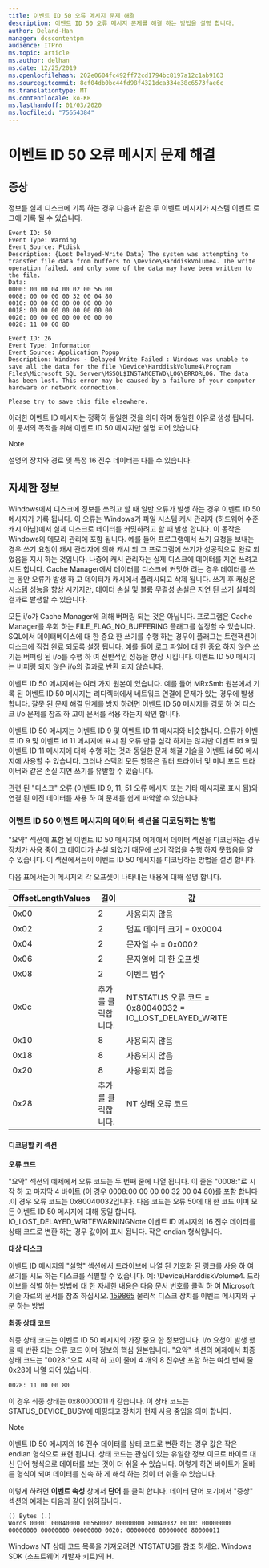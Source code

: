```yaml
---
title: 이벤트 ID 50 오류 메시지 문제 해결
description: 이벤트 ID 50 오류 메시지 문제를 해결 하는 방법을 설명 합니다.
author: Deland-Han
manager: dcscontentpm
audience: ITPro
ms.topic: article
ms.author: delhan
ms.date: 12/25/2019
ms.openlocfilehash: 202e0604fc492ff72cd1794bc8197a12c1ab9163
ms.sourcegitcommit: 8cf04db0bc44fd98f4321dca334e38c6573fae6c
ms.translationtype: MT
ms.contentlocale: ko-KR
ms.lasthandoff: 01/03/2020
ms.locfileid: "75654384"
---
```

# <a name="troubleshoot-the-event-id-50-error-message"></a>이벤트 ID 50 오류 메시지 문제 해결

##  <a name="symptoms"></a>증상

정보를 실제 디스크에 기록 하는 경우 다음과 같은 두 이벤트 메시지가 시스템 이벤트 로그에 기록 될 수 있습니다. 

```
Event ID: 50 
Event Type: Warning 
Event Source: Ftdisk 
Description: {Lost Delayed-Write Data} The system was attempting to transfer file data from buffers to \Device\HarddiskVolume4. The write operation failed, and only some of the data may have been written to the file.
Data: 
0000: 00 00 04 00 02 00 56 00 
0008: 00 00 00 00 32 00 04 80 
0010: 00 00 00 00 00 00 00 00 
0018: 00 00 00 00 00 00 00 00 
0020: 00 00 00 00 00 00 00 00 
0028: 11 00 00 80 
```

```
Event ID: 26 
Event Type: Information
Event Source: Application Popup
Description: Windows - Delayed Write Failed : Windows was unable to save all the data for the file \Device\HarddiskVolume4\Program Files\Microsoft SQL Server\MSSQL$INSTANCETWO\LOG\ERRORLOG. The data has been lost. This error may be caused by a failure of your computer hardware or network connection.

Please try to save this file elsewhere.
```

이러한 이벤트 ID 메시지는 정확히 동일한 것을 의미 하며 동일한 이유로 생성 됩니다. 이 문서의 목적을 위해 이벤트 ID 50 메시지만 설명 되어 있습니다.

> [!NOTE] 
> 설명의 장치와 경로 및 특정 16 진수 데이터는 다를 수 있습니다. 

##  <a name="more-information"></a>자세한 정보

Windows에서 디스크에 정보를 쓰려고 할 때 일반 오류가 발생 하는 경우 이벤트 ID 50 메시지가 기록 됩니다. 이 오류는 Windows가 파일 시스템 캐시 관리자 (하드웨어 수준 캐시 아님)에서 실제 디스크로 데이터를 커밋하려고 할 때 발생 합니다. 이 동작은 Windows의 메모리 관리에 포함 됩니다. 예를 들어 프로그램에서 쓰기 요청을 보내는 경우 쓰기 요청이 캐시 관리자에 의해 캐시 되 고 프로그램에 쓰기가 성공적으로 완료 되었음을 지시 하는 것입니다. 나중에 캐시 관리자는 실제 디스크에 데이터를 지연 쓰려고 시도 합니다. Cache Manager에서 데이터를 디스크에 커밋하 려는 경우 데이터를 쓰는 동안 오류가 발생 하 고 데이터가 캐시에서 플러시되고 삭제 됩니다. 쓰기 후 캐싱은 시스템 성능을 향상 시키지만, 데이터 손실 및 볼륨 무결성 손실은 지연 된 쓰기 실패의 결과로 발생할 수 있습니다.

모든 i/o가 Cache Manager에 의해 버퍼링 되는 것은 아닙니다. 프로그램은 Cache Manager를 우회 하는 FILE_FLAG_NO_BUFFERING 플래그를 설정할 수 있습니다. SQL에서 데이터베이스에 대 한 중요 한 쓰기를 수행 하는 경우이 플래그는 트랜잭션이 디스크에 직접 완료 되도록 설정 됩니다. 예를 들어 로그 파일에 대 한 중요 하지 않은 쓰기는 버퍼링 된 i/o를 수행 하 여 전반적인 성능을 향상 시킵니다. 이벤트 ID 50 메시지는 버퍼링 되지 않은 i/o의 결과로 반환 되지 않습니다.

이벤트 ID 50 메시지에는 여러 가지 원본이 있습니다. 예를 들어 MRxSmb 원본에서 기록 된 이벤트 ID 50 메시지는 리디렉터에서 네트워크 연결에 문제가 있는 경우에 발생 합니다. 잘못 된 문제 해결 단계를 방지 하려면 이벤트 ID 50 메시지를 검토 하 여 디스크 i/o 문제를 참조 하 고이 문서를 적용 하는지 확인 합니다.

이벤트 ID 50 메시지는 이벤트 ID 9 및 이벤트 ID 11 메시지와 비슷합니다. 오류가 이벤트 ID 9 및 이벤트 id 11 메시지에 표시 된 오류 만큼 심각 하지는 않지만 이벤트 id 9 및 이벤트 ID 11 메시지에 대해 수행 하는 것과 동일한 문제 해결 기술을 이벤트 id 50 메시지에 사용할 수 있습니다. 그러나 스택의 모든 항목은 필터 드라이버 및 미니 포트 드라이버와 같은 손실 지연 쓰기를 유발할 수 있습니다. 

관련 된 "디스크" 오류 (이벤트 ID 9, 11, 51 오류 메시지 또는 기타 메시지로 표시 됨)와 연결 된 이진 데이터를 사용 하 여 문제를 쉽게 파악할 수 있습니다.

###  <a name="how-to-decode-the-data-section-of-an-event-id-50-event-message"></a>이벤트 ID 50 이벤트 메시지의 데이터 섹션을 디코딩하는 방법 

"요약" 섹션에 포함 된 이벤트 ID 50 메시지의 예제에서 데이터 섹션을 디코딩하는 경우 장치가 사용 중이 고 데이터가 손실 되었기 때문에 쓰기 작업을 수행 하지 못했음을 알 수 있습니다. 이 섹션에서는이 이벤트 ID 50 메시지를 디코딩하는 방법을 설명 합니다. 

다음 표에서는이 메시지의 각 오프셋이 나타내는 내용에 대해 설명 합니다. 

|OffsetLengthValues|길이|값|
|-----------|------------|---------|
|0x00|2|사용되지 않음|
|0x02|2|덤프 데이터 크기 = 0x0004|
|0x04|2|문자열 수 = 0x0002|
|0x06|2|문자열에 대 한 오프셋|
|0x08|2|이벤트 범주|
|0x0c|추가를 클릭합니다.|NTSTATUS 오류 코드 = 0x80040032 = IO_LOST_DELAYED_WRITE|
|0x10|8|사용되지 않음|
|0x18|8|사용되지 않음|
|0x20|8|사용되지 않음|
|0x28|추가를 클릭합니다.|NT 상태 오류 코드|

#### <a name="key-sections-to-decode"></a>디코딩할 키 섹션

**오류 코드**

"요약" 섹션의 예제에서 오류 코드는 두 번째 줄에 나열 됩니다. 이 줄은 "0008:"로 시작 하 고 마지막 4 바이트 (이 경우 0008:00 00 00 00 32 00 04 80)를 포함 합니다 .이 경우 오류 코드는 0x80040032입니다. 다음 코드는 오류 50에 대 한 코드 이며 모든 이벤트 ID 50 메시지에 대해 동일 합니다. IO_LOST_DELAYED_WRITEWARNINGNote 이벤트 ID 메시지의 16 진수 데이터를 상태 코드로 변환 하는 경우 값이에 표시 됩니다. 작은 endian 형식입니다.

**대상 디스크**

이벤트 ID 메시지의 "설명" 섹션에서 드라이브에 나열 된 기호화 된 링크를 사용 하 여 쓰기를 시도 하는 디스크를 식별할 수 있습니다. 예: \Device\HarddiskVolume4. 드라이브를 식별 하는 방법에 대 한 자세한 내용은 다음 문서 번호를 클릭 하 여 Microsoft 기술 자료의 문서를 참조 하십시오. [159865](/EN-US/help/159865) 물리적 디스크 장치를 이벤트 메시지와 구분 하는 방법

**최종 상태 코드**

최종 상태 코드는 이벤트 ID 50 메시지의 가장 중요 한 정보입니다. I/o 요청이 발생 했을 때 반환 되는 오류 코드 이며 정보의 핵심 원본입니다. "요약" 섹션의 예제에서 최종 상태 코드는 "0028:"으로 시작 하 고이 줄에 4 개의 8 진수만 포함 하는 여섯 번째 줄 0x28에 나열 되어 있습니다. 

```
0028: 11 00 00 80 
```

이 경우 최종 상태는 0x80000011과 같습니다. 이 상태 코드는 STATUS_DEVICE_BUSY에 매핑되고 장치가 현재 사용 중임을 의미 합니다.

>[!NOTE] 
> 이벤트 ID 50 메시지의 16 진수 데이터를 상태 코드로 변환 하는 경우 값은 작은 endian 형식으로 표현 됩니다. 상태 코드는 관심이 있는 유일한 정보 이므로 바이트 대신 단어 형식으로 데이터를 보는 것이 더 쉬울 수 있습니다. 이렇게 하면 바이트가 올바른 형식이 되며 데이터를 신속 하 게 해석 하는 것이 더 쉬울 수 있습니다.

이렇게 하려면 **이벤트 속성** 창에서 **단어** 를 클릭 합니다. 데이터 단어 보기에서 "증상" 섹션의 예제는 다음과 같이 읽혀집니다. 

```
() Bytes (.) 
Words 0000: 00040000 00560002 00000000 80040032 0010: 00000000 00000000 00000000 00000000 0020: 00000000 00000000 80000011
```

Windows NT 상태 코드 목록을 가져오려면 NTSTATUS를 참조 하세요. Windows SDK (소프트웨어 개발자 키트)의 H.